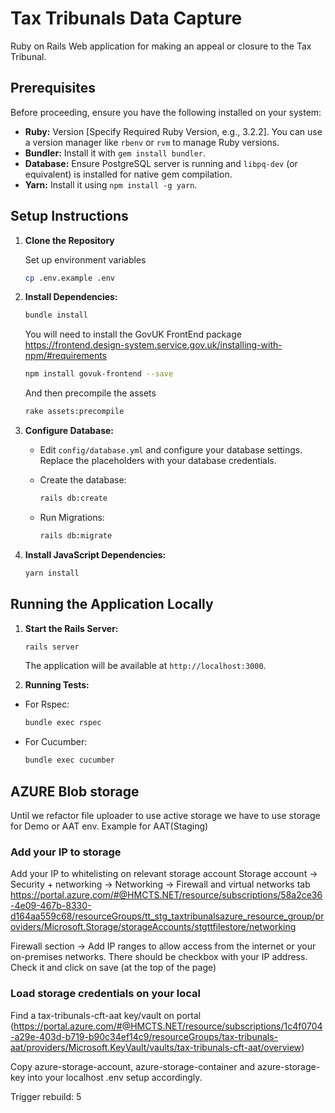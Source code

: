 # Tax Tribunals Data Capture


Ruby on Rails Web application for making an appeal or closure to the Tax Tribunal.

## Prerequisites

Before proceeding, ensure you have the following installed on your system:

* **Ruby:** Version [Specify Required Ruby Version, e.g., 3.2.2]. You can use a version manager like `rbenv` or `rvm` to manage Ruby versions.
* **Bundler:** Install it with `gem install bundler`.
* **Database:** Ensure PostgreSQL server is running and `libpq-dev` (or equivalent) is installed for native gem compilation.
* **Yarn:** Install it using `npm install -g yarn`.

## Setup Instructions

1.  **Clone the Repository**

    Set up environment variables 
    ```bash
    cp .env.example .env
    ```

2.  **Install Dependencies:**

    ```bash
    bundle install
    ```
    You will need to install the GovUK FrontEnd package
    https://frontend.design-system.service.gov.uk/installing-with-npm/#requirements

    ```bash
    npm install govuk-frontend --save
    ```

    And then precompile the assets

    ```bash
    rake assets:precompile
    ```
3.  **Configure Database:**

    * Edit `config/database.yml` and configure your database settings. Replace the placeholders with your database credentials.

    * Create the database:

        ```bash
        rails db:create
        ```

    * Run Migrations:
        ```bash
        rails db:migrate
        ```

4.  **Install JavaScript Dependencies:**

    ```bash
    yarn install
    ```
## Running the Application Locally

1.  **Start the Rails Server:**

    ```bash
    rails server
    ```

    The application will be available at `http://localhost:3000`.

2.  **Running Tests:**

   * For Rspec:
     ```bash
     bundle exec rspec
     ```
   * For Cucumber:
     ```bash
     bundle exec cucumber
     ```

## AZURE Blob storage ##

Until we refactor file uploader to use active storage we have to use storage for Demo or AAT env.
Example for AAT(Staging)

### Add your IP to storage ###
Add your IP to whitelisting on relevant storage account
Storage account -> Security + networking -> Networking -> Firewall and virtual networks tab
https://portal.azure.com/#@HMCTS.NET/resource/subscriptions/58a2ce36-4e09-467b-8330-d164aa559c68/resourceGroups/tt_stg_taxtribunalsazure_resource_group/providers/Microsoft.Storage/storageAccounts/stgttfilestore/networking

Firewall section -> Add IP ranges to allow access from the internet or your on-premises networks.
There should be checkbox with your IP address. Check it and click on save (at the top of the page)

### Load storage credentials on your local ###
Find a tax-tribunals-cft-aat key/vault on portal (https://portal.azure.com/#@HMCTS.NET/resource/subscriptions/1c4f0704-a29e-403d-b719-b90c34ef14c9/resourceGroups/tax-tribunals-aat/providers/Microsoft.KeyVault/vaults/tax-tribunals-cft-aat/overview)

Copy azure-storage-account, azure-storage-container and azure-storage-key into your localhost .env setup accordingly.

Trigger rebuild: 5